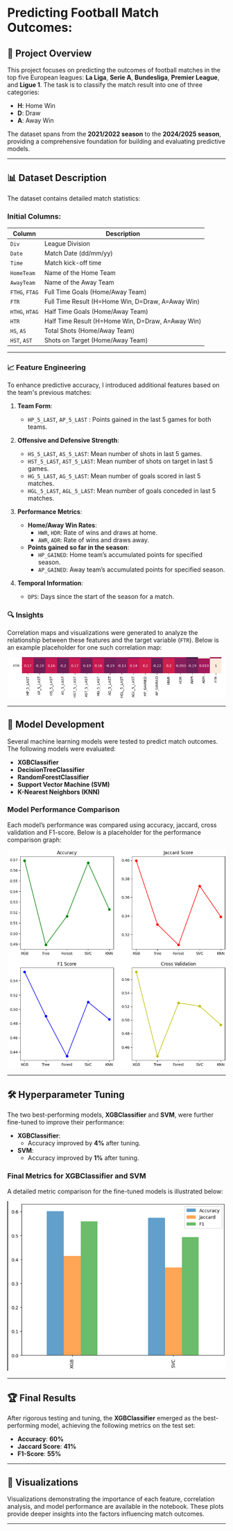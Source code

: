 # Predicting Football Match Outcomes: 

## 📖 Project Overview  
This project focuses on predicting the outcomes of football matches in the top five European leagues: **La Liga**, **Serie A**, **Bundesliga**, **Premier League**, and **Ligue 1**. The task is to classify the match result into one of three categories:  
- **H**: Home Win  
- **D**: Draw  
- **A**: Away Win  

The dataset spans from the **2021/2022 season** to the **2024/2025 season**, providing a comprehensive foundation for building and evaluating predictive models.

---

## 📊 Dataset Description  
The dataset contains detailed match statistics:  
### Initial Columns:  
| Column | Description |
|--------|-------------|
| `Div` | League Division |
| `Date` | Match Date (dd/mm/yy) |
| `Time` | Match kick-off time |
| `HomeTeam` | Name of the Home Team |
| `AwayTeam` | Name of the Away Team |
| `FTHG`, `FTAG` | Full Time Goals (Home/Away Team) |
| `FTR` | Full Time Result (H=Home Win, D=Draw, A=Away Win) |
| `HTHG`, `HTAG` | Half Time Goals (Home/Away Team) |
| `HTR` | Half Time Result (H=Home Win, D=Draw, A=Away Win) |
| `HS`, `AS` | Total Shots (Home/Away Team) |
| `HST`, `AST` | Shots on Target (Home/Away Team) |

---

### 📈 Feature Engineering  
To enhance predictive accuracy, I introduced additional features based on the team's previous matches:  

1. **Team Form**:  
   - `HP_5_LAST`, `AP_5_LAST` : Points gained in the last 5 games for both teams.  

2. **Offensive and Defensive Strength**:  
   - `HS_5_LAST`, `AS_5_LAST`: Mean number of shots in last 5 games. 
   - `HST_5_LAST`, `AST_5_LAST`: Mean number of shots on target in last 5 games.  
   - `HG_5_LAST`, `AG_5_LAST`: Mean number of goals scored in last 5 matches.  
   - `HGL_5_LAST`, `AGL_5_LAST`: Mean number of goals conceded in last 5 matches.    

3. **Performance Metrics**:  
   - **Home/Away Win Rates**:  
     - `HWR`, `HDR`: Rate of wins and draws at home.  
     - `AWR`, `ADR`: Rate of wins and draws away.  
   - **Points gained so far in the season**:  
     - `HP_GAINED`: Home team’s accumulated points for specified season.  
     - `AP_GAINED`: Away team’s accumulated points for specified season.  

4. **Temporal Information**:  
   - `DPS`: Days since the start of the season for a match.  

### 🔍 Insights  
Correlation maps and visualizations were generated to analyze the relationship between these features and the target variable (`FTR`). Below is an example placeholder for one such correlation map:  

![Correlation Map Placeholder](./readmeIMG/corr_new_columns.png)

---

## 🚀 Model Development  
Several machine learning models were tested to predict match outcomes. The following models were evaluated:  
- **XGBClassifier**  
- **DecisionTreeClassifier**  
- **RandomForestClassifier**  
- **Support Vector Machine (SVM)**  
- **K-Nearest Neighbors (KNN)**  

### Model Performance Comparison  
Each model’s performance was compared using accuracy, jaccard, cross validation and F1-score. Below is a placeholder for the performance comparison graph:  

![Model Performance Graph Placeholder](./readmeIMG/models_results.png)

---

## 🛠 Hyperparameter Tuning  
The two best-performing models, **XGBClassifier** and **SVM**, were further fine-tuned to improve their performance:  
- **XGBClassifier**:  
  - Accuracy improved by **4%** after tuning.  
- **SVM**:  
  - Accuracy improved by **1%** after tuning.  

### Final Metrics for XGBClassifier and SVM  
A detailed metric comparison for the fine-tuned models is illustrated below:  

![Metrics for Fine-tuned Models Placeholder](./readmeIMG/model_tunning_results.png)

---

## 🏆 Final Results  
After rigorous testing and tuning, the **XGBClassifier** emerged as the best-performing model, achieving the following metrics on the test set:  
- **Accuracy**: **60%**  
- **Jaccard Score**: **41%**  
- **F1-Score**: **55%**  

---

## 🎨 Visualizations  
Visualizations demonstrating the importance of each feature, correlation analysis, and model performance are available in the notebook. These plots provide deeper insights into the factors influencing match outcomes.

---
